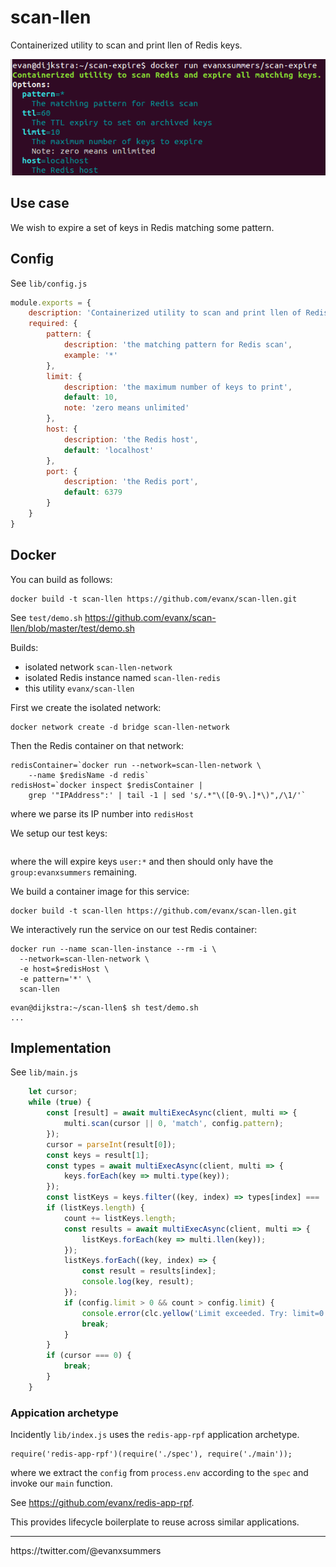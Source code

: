 # scan-llen

Containerized utility to scan and print llen of Redis keys.

<img src="https://raw.githubusercontent.com/evanx/scan-llen/master/docs/readme/main.png"/>

## Use case

We wish to expire a set of keys in Redis matching some pattern.

## Config

See `lib/config.js`
```javascript
module.exports = {
    description: 'Containerized utility to scan and print llen of Redis keys.',
    required: {
        pattern: {
            description: 'the matching pattern for Redis scan',
            example: '*'
        },
        limit: {
            description: 'the maximum number of keys to print',
            default: 10,
            note: 'zero means unlimited'
        },
        host: {
            description: 'the Redis host',
            default: 'localhost'
        },
        port: {
            description: 'the Redis port',
            default: 6379
        }
    }
}
```

## Docker

You can build as follows:
```shell
docker build -t scan-llen https://github.com/evanx/scan-llen.git
```

See `test/demo.sh` https://github.com/evanx/scan-llen/blob/master/test/demo.sh

Builds:
- isolated network `scan-llen-network`
- isolated Redis instance named `scan-llen-redis`
- this utility `evanx/scan-llen`

First we create the isolated network:
```shell
docker network create -d bridge scan-llen-network
```

Then the Redis container on that network:
```
redisContainer=`docker run --network=scan-llen-network \
    --name $redisName -d redis`
redisHost=`docker inspect $redisContainer |
    grep '"IPAddress":' | tail -1 | sed 's/.*"\([0-9\.]*\)",/\1/'`
```
where we parse its IP number into `redisHost`

We setup our test keys:
```
```
where the will expire keys `user:*` and then should only have the `group:evanxsummers` remaining.

We build a container image for this service:
```
docker build -t scan-llen https://github.com/evanx/scan-llen.git
```

We interactively run the service on our test Redis container:
```
docker run --name scan-llen-instance --rm -i \
  --network=scan-llen-network \
  -e host=$redisHost \
  -e pattern='*' \
  scan-llen
```
```
evan@dijkstra:~/scan-llen$ sh test/demo.sh
...
```

## Implementation

See `lib/main.js`

```javascript
    let cursor;
    while (true) {
        const [result] = await multiExecAsync(client, multi => {
            multi.scan(cursor || 0, 'match', config.pattern);
        });
        cursor = parseInt(result[0]);
        const keys = result[1];
        const types = await multiExecAsync(client, multi => {
            keys.forEach(key => multi.type(key));
        });
        const listKeys = keys.filter((key, index) => types[index] === 'list');
        if (listKeys.length) {
            count += listKeys.length;
            const results = await multiExecAsync(client, multi => {
                listKeys.forEach(key => multi.llen(key));
            });
            listKeys.forEach((key, index) => {
                const result = results[index];
                console.log(key, result);
            });
            if (config.limit > 0 && count > config.limit) {
                console.error(clc.yellow('Limit exceeded. Try: limit=0'));
                break;
            }
        }
        if (cursor === 0) {
            break;
        }
    }
```

### Appication archetype

Incidently `lib/index.js` uses the `redis-app-rpf` application archetype.
```
require('redis-app-rpf')(require('./spec'), require('./main'));
```
where we extract the `config` from `process.env` according to the `spec` and invoke our `main` function.

See https://github.com/evanx/redis-app-rpf.

This provides lifecycle boilerplate to reuse across similar applications.

<hr>
https://twitter.com/@evanxsummers
